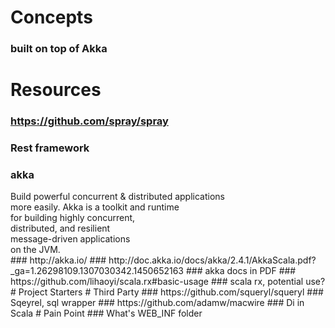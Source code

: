 # Concepts
### built on top of Akka
# Resources
### https://github.com/spray/spray
### Rest framework
### akka
<div>Build powerful concurrent & distributed applications</div>

<div>more easily. Akka is a toolkit and runtime</div>

<div>for building highly concurrent,</div>

<div>distributed, and resilient</div>

<div>message-driven applications</div>

<div>on the JVM.</div>
### http://akka.io/
### http://doc.akka.io/docs/akka/2.4.1/AkkaScala.pdf?_ga=1.26298109.1307030342.1450652163
### akka docs in PDF
### https://github.com/lihaoyi/scala.rx#basic-usage
### scala rx, potential use?
# Project Starters
# Third Party
### https://github.com/squeryl/squeryl
### Sqeyrel, sql wrapper
### https://github.com/adamw/macwire
### Di in Scala
# Pain Point
### What's WEB_INF folder
